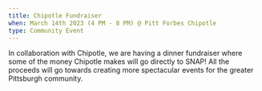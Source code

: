 ```yaml
---
title: Chipotle Fundraiser
when: March 14th 2023 (4 PM - 8 PM) @ Pitt Forbes Chipotle
type: Community Event
---
```

In collaboration with Chipotle, we are having a dinner fundraiser where some of the money Chipotle makes will go directly to SNAP! All the proceeds will go towards creating more spectacular events for the greater Pittsburgh community.